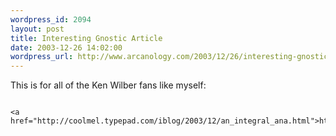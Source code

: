 ```yaml
--- 
wordpress_id: 2094
layout: post
title: Interesting Gnostic Article
date: 2003-12-26 14:02:00
wordpress_url: http://www.arcanology.com/2003/12/26/interesting-gnostic-article/
---
```

This is for all of the Ken Wilber fans like myself: 
                                                                                                                                                                                                                                                                                                                                                      
                                                                                                                                                                                                                                                                                                                                                      <a href="http://coolmel.typepad.com/iblog/2003/12/an_integral_ana.html">http://coolmel.typepad.com/iblog/2003/12/an_integral_ana.html</a>.